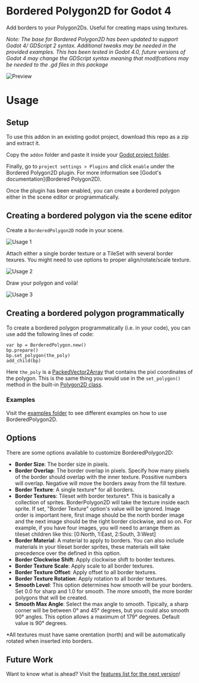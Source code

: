 # Bordered Polygon2D for Godot 4

Add borders to your Polygon2Ds. Useful for creating maps using textures.

*Note: The base for Bordered Polygon2D has been updated to support Godot 4/ GDScript 2 syntax. Additional tweaks may be needed in the provided examples. This has been tested in Godot 4.0, future versions of Godot 4 may change the GDScript syntax meaning that modifcations may be needed to the .gd files in this package*

![Preview](./docs/images/preview2.png)


# Usage

## Setup

To use this addon in an existing godot project, download this repo as a zip and extract it.

Copy the `addon` folder and paste it inside your [Godot project folder](https://docs.godotengine.org/en/stable/tutorials/plugins/editor/installing_plugins.html#installing-a-plugin).

Finally, go to `project settings > Plugins` and click `enable` under the Bordered Polygon2D plugin. For more information see [Godot's documentation](Bordered Polygon2D).

Once the plugin has been enabled, you can create a bordered polygon either in the scene editor or programmatically. 


## Creating a bordered polygon via the scene editor

Create a `BorderedPolygon2D` node in your scene.

![Usage 1](./docs/images/usage1.png)

Attach either a single border texture or a TileSet with several border texures.
You might need to use options to proper align/rotate/scale texture.

![Usage 2](./docs/images/usage2.png)

Draw your polygon and voilà!

![Usage 3](./docs/images/usage3.png)

## Creating a bordered polygon programmatically

To create a bordered polygon programmatically (i.e. in your code), you can use add the following lines of code:
```
var bp = BorderedPolygon.new()
bp.prepare()
bp.set_polygon(the_poly)
add_child(bp)
```

Here `the_poly` is a [PackedVector2Array](https://docs.godotengine.org/en/stable/classes/class_packedvector2array.html) that contains the pixl coordinates of the polygon. This is the same thing you would use in the `set_polygon()` method in the built-in [Polygon2D class](https://docs.godotengine.org/en/stable/classes/class_polygon2d.html#class-polygon2d-property-polygon).

### Examples

Visit the [examples folder](./examples) to see different examples on how to use
BorderedPolygon2D.

## Options

There are some options available to customize BorderedPolygon2D:

- **Border Size**: The border size in pixels.
- **Border Overlap**: The border overlap in pixels. Specify how many pixels of
    the border should overlap with the inner texture. Possitive numbers will
    overlap. Negative will move the borders away from the fill texture.
- **Border Texture**: A single texture\* for all borders.
- **Border Textures**: Tileset with border textures\*. This is basically a
    collection of sprites. BorderPolygon2D will take the texture inside each
    sprite. If set, "Border Texture" option's value will be ignored. Image order
    is important here, first image should be the north border image and the next
    image should be the right border clockwise, and so on. For example, if you
    have four images, you will need to arrange them as tileset children like this:
    [0:North, 1:East, 2:South, 3:West]
- **Border Material**: A material to apply to borders. You can also include
    materials in your tileset border sprites, these materials will take
    precedence over the defined in this option.
- **Border Clockwise Shift**: Apply clockwise shift to border textures.
- **Border Texture Scale**: Apply scale to all border textures.
- **Border Texture Offset**: Apply offset to all border textures.
- **Border Texture Rotation**: Apply rotation to all border textures.
- **Smooth Level**: This option determines how smooth will be your borders. Set
    0.0 for sharp and 1.0 for smooth. The more smooth, the more border polygons
    that will be created.
- **Smooth Max Angle**: Select the max angle to smooth. Tipically, a sharp corner
    will be between 0° and 45° degrees, but you could also smooth 90° angles.
    This option allows a maximum of 179° degrees. Default value is 90° degrees.

\*All textures must have same orentation (north) and will be
automatically rotated when inserted into borders.

## Future Work

Want to know what is ahead? Visit the [features list for the next version](../../milestone/2)!
